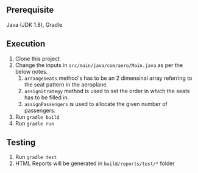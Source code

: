 ## Prerequisite
Java (JDK 1.8), Gradle
## Execution
1. Clone this project
1. Change the inputs in `src/main/java/com/aero/Main.java` as per the below notes.
   1. `arrangeSeats` method's has to be an 2 dimensinal array referring to the seat pattern in the aeroplane. 
   1. `assignStrategy` method is used to set the order in which the seats has to be filled in.
   1. `assignPassengers` is used to allocate the given number of passengers. 
1. Run `gradle build`
1. Run `gradle run`
## Testing
1. Run `gradle test`
1. HTML Reports will be generated in `build/reports/test/*` folder